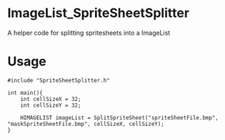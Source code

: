 # ImageList_SpriteSheetSplitter

A helper code for splitting spritesheets into a ImageList

# Usage

```
#include "SpriteSheetSplitter.h"

int main(){
    int cellSizeX = 32;
    int cellSizeY = 32;

    HIMAGELIST imageList = SplitSpriteSheet("spriteSheetFile.bmp", "maskSpriteSheetFile.bmp", cellSizeX, cellSizeY);
}
```
